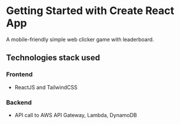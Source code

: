# Getting Started with Create React App

A mobile-friendly simple web clicker game with leaderboard.

## Technologies stack used

### Frontend

- ReactJS and TailwindCSS

### Backend

- API call to AWS API Gateway, Lambda, DynamoDB


